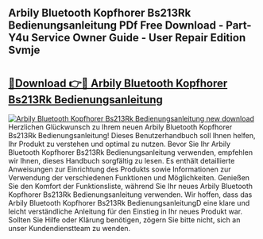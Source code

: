 ## Arbily Bluetooth Kopfhorer Bs213Rk Bedienungsanleitung PDf Free Download - Part-Y4u Service Owner Guide - User Repair Edition Svmje

# <h2><a href="http://df4158.blite.top/?on=Arbily+Bluetooth+Kopfhorer+Bs213Rk+Bedienungsanleitung">🔗Download 👉🔴 Arbily Bluetooth Kopfhorer Bs213Rk Bedienungsanleitung</a></h2>

[![Arbily Bluetooth Kopfhorer Bs213Rk Bedienungsanleitung new download](https://i.imgur.com/lujVjoI.png)](http://df4158.blite.top/?on=Arbily+Bluetooth+Kopfhorer+Bs213Rk+Bedienungsanleitung)
Herzlichen Glückwunsch zu Ihrem neuen Arbily Bluetooth Kopfhorer Bs213Rk Bedienungsanleitung! Dieses Benutzerhandbuch soll Ihnen helfen, Ihr Produkt zu verstehen und optimal zu nutzen. Bevor Sie Ihr Arbily Bluetooth Kopfhorer Bs213Rk Bedienungsanleitung verwenden, empfehlen wir Ihnen, dieses Handbuch sorgfältig zu lesen. Es enthält detaillierte Anweisungen zur Einrichtung des Produkts sowie Informationen zur Verwendung der verschiedenen Funktionen und Möglichkeiten. Genießen Sie den Komfort der Funktionsliste, während Sie Ihr neues Arbily Bluetooth Kopfhorer Bs213Rk Bedienungsanleitung verwenden. Wir hoffen, dass das Arbily Bluetooth Kopfhorer Bs213Rk BedienungsanleitungD eine klare und leicht verständliche Anleitung für den Einstieg in Ihr neues Produkt war. Sollten Sie Hilfe oder Klärung benötigen, zögern Sie bitte nicht, sich an unser Kundendienstteam zu wenden.
